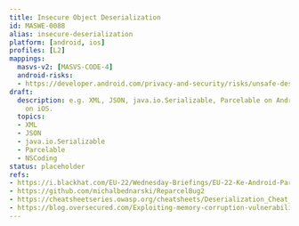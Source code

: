 ```yaml
---
title: Insecure Object Deserialization
id: MASWE-0088
alias: insecure-deserialization
platform: [android, ios]
profiles: [L2]
mappings:
  masvs-v2: [MASVS-CODE-4]
  android-risks: 
  - https://developer.android.com/privacy-and-security/risks/unsafe-deserialization
draft:
  description: e.g. XML, JSON, java.io.Serializable, Parcelable on Android or NSCoding
    on iOS.
  topics:
  - XML
  - JSON
  - java.io.Serializable
  - Parcelable
  - NSCoding
status: placeholder
refs:
- https://i.blackhat.com/EU-22/Wednesday-Briefings/EU-22-Ke-Android-Parcels-Introducing-Android-Safer-Parcel.pdf
- https://github.com/michalbednarski/ReparcelBug2
- https://cheatsheetseries.owasp.org/cheatsheets/Deserialization_Cheat_Sheet.html
- https://blog.oversecured.com/Exploiting-memory-corruption-vulnerabilities-on-Android
---
```


